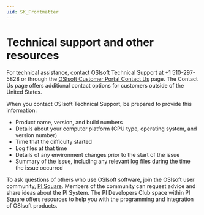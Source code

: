```yaml
---
uid: SK_Frontmatter
---
```



# Technical support and other resources

For technical assistance, contact OSIsoft Technical Support at +1 510-297-5828 or through the [OSIsoft Customer Portal Contact Us](https://customers.osisoft.com/s/contactus) page. The Contact Us page offers additional contact options for customers outside of the United States.

When you contact OSIsoft Technical Support, be prepared to provide this information:

* Product name, version, and build numbers
* Details about your computer platform (CPU type, operating system, and version number)
* Time that the difficulty started
* Log files at that time
* Details of any environment changes prior to the start of the issue
* Summary of the issue, including any relevant log files during the time the issue occurred

To ask questions of others who use OSIsoft software, join the OSIsoft user community, [PI Square](https://pisquare.osisoft.com). Members of the community can request advice and share ideas about the PI System. The PI Developers Club space within PI Square offers resources to help you with the programming and integration of OSIsoft products.

